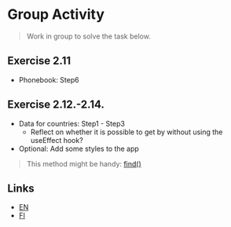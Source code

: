 # Group Activity

> Work in group to solve the task below. 

## Exercise 2.11

- Phonebook: Step6

## Exercise 2.12.-2.14.
- Data for countries: Step1 - Step3
  - Reflect on whether it is possible to get by without using the useEffect hook?
- Optional: Add some styles to the app

> This method might be handy: [find()](https://developer.mozilla.org/en-US/docs/Web/JavaScript/Reference/Global_Objects/Array/find)


## Links
- [EN](https://fullstackopen.com/en/part2/getting_data_from_server#exercises-2-11-2-14)
- [FI](https://fullstackopen.com/osa2/palvelimella_olevan_datan_hakeminen#tehtavat-2-11-2-14)

